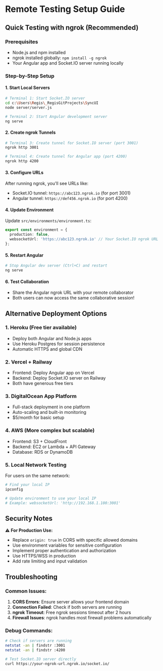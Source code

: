 # Remote Testing Setup Guide

## Quick Testing with ngrok (Recommended)

### Prerequisites
- Node.js and npm installed
- ngrok installed globally: `npm install -g ngrok`
- Your Angular app and Socket.IO server running locally

### Step-by-Step Setup

#### 1. Start Local Servers
```bash
# Terminal 1: Start Socket.IO server
cd c:\Users\Regis\_RegisGitProjects\SyncUI
node server/server.js

# Terminal 2: Start Angular development server
ng serve
```

#### 2. Create ngrok Tunnels
```bash
# Terminal 3: Create tunnel for Socket.IO server (port 3001)
ngrok http 3001

# Terminal 4: Create tunnel for Angular app (port 4200) 
ngrok http 4200
```

#### 3. Configure URLs
After running ngrok, you'll see URLs like:
- Socket.IO tunnel: `https://abc123.ngrok.io` (for port 3001)
- Angular tunnel: `https://def456.ngrok.io` (for port 4200)

#### 4. Update Environment
Update `src/environments/environment.ts`:
```typescript
export const environment = {
  production: false,
  websocketUrl: 'https://abc123.ngrok.io' // Your Socket.IO ngrok URL
};
```

#### 5. Restart Angular
```bash
# Stop Angular dev server (Ctrl+C) and restart
ng serve
```

#### 6. Test Collaboration
- Share the Angular ngrok URL with your remote collaborator
- Both users can now access the same collaborative session!

## Alternative Deployment Options

### 1. Heroku (Free tier available)
- Deploy both Angular and Node.js apps
- Use Heroku Postgres for session persistence
- Automatic HTTPS and global CDN

### 2. Vercel + Railway
- Frontend: Deploy Angular app on Vercel
- Backend: Deploy Socket.IO server on Railway
- Both have generous free tiers

### 3. DigitalOcean App Platform
- Full-stack deployment in one platform
- Auto-scaling and built-in monitoring
- $5/month for basic setup

### 4. AWS (More complex but scalable)
- Frontend: S3 + CloudFront
- Backend: EC2 or Lambda + API Gateway
- Database: RDS or DynamoDB

### 5. Local Network Testing
For users on the same network:
```bash
# Find your local IP
ipconfig

# Update environment to use your local IP
# Example: websocketUrl: 'http://192.168.1.100:3001'
```

## Security Notes

⚠️ **For Production Use:**
- Replace `origin: true` in CORS with specific allowed domains
- Use environment variables for sensitive configuration
- Implement proper authentication and authorization
- Use HTTPS/WSS in production
- Add rate limiting and input validation

## Troubleshooting

### Common Issues:
1. **CORS Errors**: Ensure server allows your frontend domain
2. **Connection Failed**: Check if both servers are running
3. **ngrok Timeout**: Free ngrok sessions timeout after 2 hours
4. **Firewall Issues**: ngrok handles most firewall problems automatically

### Debug Commands:
```bash
# Check if servers are running
netstat -an | findstr :3001
netstat -an | findstr :4200

# Test Socket.IO server directly
curl https://your-ngrok-url.ngrok.io/socket.io/
```